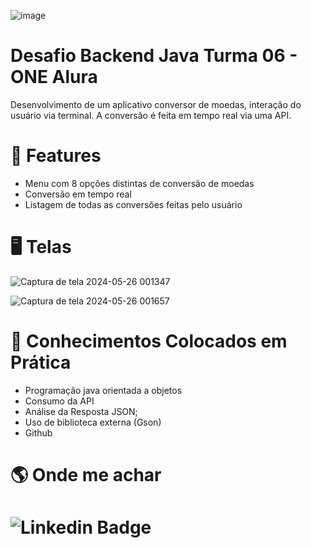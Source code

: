 ![image](https://github.com/andrelimarn/Conversor-de-Moedas/assets/66094434/5a809c13-8b1a-479d-9665-7eacf6ad2c0b)

# Desafio Backend Java Turma 06 - ONE Alura

Desenvolvimento de um aplicativo conversor de moedas, interação do usuário via terminal. A conversão é feita em tempo real via uma API.

# 🚀 Features

- Menu com 8 opções distintas de conversão de moedas
- Conversão em tempo real
- Listagem de todas as conversões feitas pelo usuário

# 🖥️ Telas

![Captura de tela 2024-05-26 001347](https://github.com/andrelimarn/Conversor-de-Moedas/assets/66094434/028f20de-8c65-4ae7-a40e-eff6bd521ab7) 

![Captura de tela 2024-05-26 001657](https://github.com/andrelimarn/Conversor-de-Moedas/assets/66094434/07ac02fa-5a64-4245-852e-4b24aee5e63c)

# 📖 Conhecimentos Colocados em Prática

- Programação java orientada a objetos
- Consumo da API
- Análise da Resposta JSON;
- Uso de biblioteca externa (Gson)
- Github

# :earth_americas: Onde me achar  
# ![Linkedin Badge](https://img.shields.io/badge/-André_Lima-blue?style=flat-square&logo=Linkedin&logoColor=white&link=https://www.linkedin.com/in/andrelimarn)
